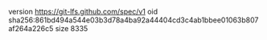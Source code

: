 version https://git-lfs.github.com/spec/v1
oid sha256:861bd494a544e03b3d78a4ba92a44404cd3c4ab1bbee01063b807af264a226c5
size 8335
